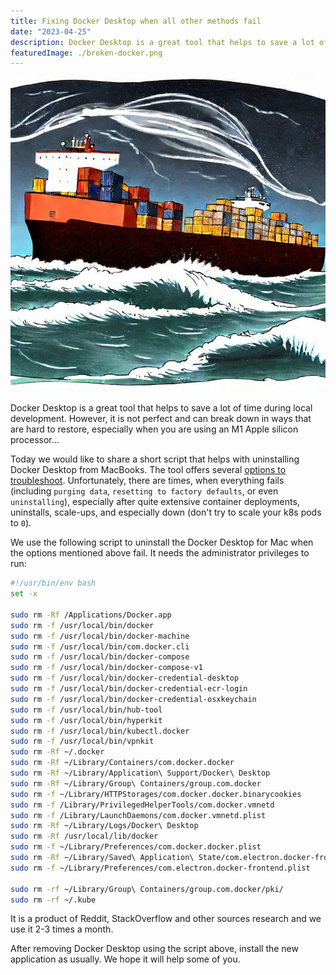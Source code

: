 ```yaml
---
title: Fixing Docker Desktop when all other methods fail
date: "2023-04-25"
description: Docker Desktop is a great tool that helps to save a lot of time during local development. However, it is not perfect and can break down in ways that are hard to restore, especially when you are using an M1 Apple silicon processor...
featuredImage: ./broken-docker.png
---
```


![broken-docker](broken-docker.png)

Docker Desktop is a great tool that helps to save a lot of time during local development. However, it is not perfect and can break down in ways that are hard to restore, especially when you are using an M1 Apple silicon processor...

Today we would like to share a short script that helps with uninstalling Docker Desktop from MacBooks. The tool offers several [options to troubleshoot](https://docs.docker.com/desktop/troubleshoot/overview/). Unfortunately, there are times, when everything fails (including `purging data`, `resetting to factory defaults`, or even `uninstalling`), especially after quite extensive container deployments, uninstalls, scale-ups, and especially down (don't try to scale your k8s pods to `0`).

We use the following script to uninstall the Docker Desktop for Mac when the options mentioned above fail. It needs the administrator privileges to run:

```bash
#!/usr/bin/env bash
set -x

sudo rm -Rf /Applications/Docker.app
sudo rm -f /usr/local/bin/docker
sudo rm -f /usr/local/bin/docker-machine
sudo rm -f /usr/local/bin/com.docker.cli
sudo rm -f /usr/local/bin/docker-compose
sudo rm -f /usr/local/bin/docker-compose-v1
sudo rm -f /usr/local/bin/docker-credential-desktop
sudo rm -f /usr/local/bin/docker-credential-ecr-login
sudo rm -f /usr/local/bin/docker-credential-osxkeychain
sudo rm -f /usr/local/bin/hub-tool
sudo rm -f /usr/local/bin/hyperkit
sudo rm -f /usr/local/bin/kubectl.docker
sudo rm -f /usr/local/bin/vpnkit
sudo rm -Rf ~/.docker
sudo rm -Rf ~/Library/Containers/com.docker.docker
sudo rm -Rf ~/Library/Application\ Support/Docker\ Desktop
sudo rm -Rf ~/Library/Group\ Containers/group.com.docker
sudo rm -f ~/Library/HTTPStorages/com.docker.docker.binarycookies
sudo rm -f /Library/PrivilegedHelperTools/com.docker.vmnetd
sudo rm -f /Library/LaunchDaemons/com.docker.vmnetd.plist
sudo rm -Rf ~/Library/Logs/Docker\ Desktop
sudo rm -Rf /usr/local/lib/docker
sudo rm -f ~/Library/Preferences/com.docker.docker.plist
sudo rm -Rf ~/Library/Saved\ Application\ State/com.electron.docker-frontend.savedState
sudo rm -f ~/Library/Preferences/com.electron.docker-frontend.plist

sudo rm -rf ~/Library/Group\ Containers/group.com.docker/pki/
sudo rm -rf ~/.kube
```

It is a product of Reddit, StackOverflow and other sources research and we use it 2-3 times a month.

After removing Docker Desktop using the script above, install the new application as usually.
We hope it will help some of you.
